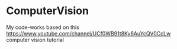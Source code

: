 # ComputerVision
My code-works based on this https://www.youtube.com/channel/UCf0WB91t8Ky6AuYcQV0CcLw computer vision tutorial
